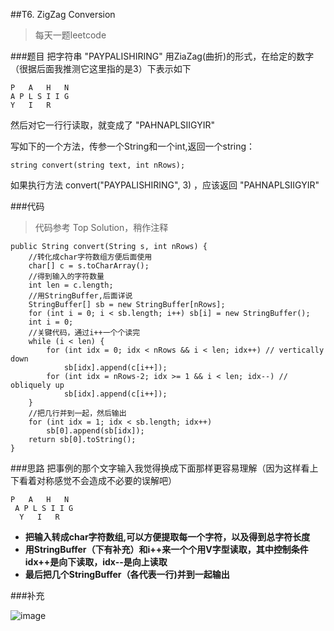 ##T6. ZigZag Conversion
> 每天一题leetcode

###题目
把字符串 "PAYPALISHIRING" 用ZiaZag(曲折)的形式，在给定的数字（很据后面我推测它这里指的是3）下表示如下

```
P   A   H   N
A P L S I I G
Y   I   R
```

然后对它一行行读取，就变成了 "PAHNAPLSIIGYIR"

写如下的一个方法，传参一个String和一个int,返回一个string：

```
string convert(string text, int nRows);
```
如果执行方法 convert("PAYPALISHIRING", 3) ，应该返回 "PAHNAPLSIIGYIR"

###代码

>代码参考 Top Solution，稍作注释

```
public String convert(String s, int nRows) {
    //转化成char字符数组方便后面使用
    char[] c = s.toCharArray();
    //得到输入的字符数量
    int len = c.length;
    //用StringBuffer,后面详说
    StringBuffer[] sb = new StringBuffer[nRows];
    for (int i = 0; i < sb.length; i++) sb[i] = new StringBuffer();
    int i = 0;
    //关键代码，通过i++一个个读完
    while (i < len) {
        for (int idx = 0; idx < nRows && i < len; idx++) // vertically down
            sb[idx].append(c[i++]);
        for (int idx = nRows-2; idx >= 1 && i < len; idx--) // obliquely up
            sb[idx].append(c[i++]);
    }
    //把几行并到一起，然后输出
    for (int idx = 1; idx < sb.length; idx++)
        sb[0].append(sb[idx]);
    return sb[0].toString();
}
```

###思路
把事例的那个文字输入我觉得换成下面那样更容易理解（因为这样看上下看着对称感觉不会造成不必要的误解吧）

```
P   A   H   N
 A P L S I I G
  Y   I   R
```

- **把输入转成char字符数组,可以方便提取每一个字符，以及得到总字符长度**
- **用StringBuffer（下有补充）和i++来一个个用V字型读取，其中控制条件idx++是向下读取，idx--是向上读取**
- **最后把几个StringBuffer（各代表一行)并到一起输出**

###补充

![image](http://7xkl1b.com1.z0.glb.clouddn.com/Leetcode_T6_1.png)